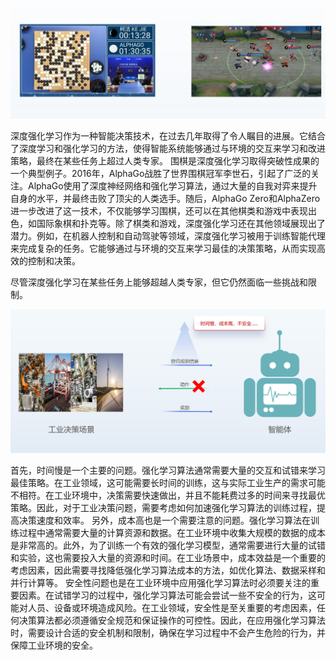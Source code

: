 
![](../assets/1.2-0.png)

深度强化学习作为一种智能决策技术，在过去几年取得了令人瞩目的进展。它结合了深度学习和强化学习的方法，使得智能系统能够通过与环境的交互来学习和改进策略，最终在某些任务上超过人类专家。
围棋是深度强化学习取得突破性成果的一个典型例子。2016年，AlphaGo战胜了世界围棋冠军李世石，引起了广泛的关注。AlphaGo使用了深度神经网络和强化学习算法，通过大量的自我对弈来提升自身的水平，并最终击败了顶尖的人类选手。随后，AlphaGo Zero和AlphaZero进一步改进了这一技术，不仅能够学习围棋，还可以在其他棋类和游戏中表现出色，如国际象棋和扑克等。除了棋类和游戏，深度强化学习还在其他领域展现出了潜力。例如，在机器人控制和自动驾驶等领域，深度强化学习被用于训练智能代理来完成复杂的任务。它能够通过与环境的交互来学习最佳的决策策略，从而实现高效的控制和决策。

尽管深度强化学习在某些任务上能够超越人类专家，但它仍然面临一些挑战和限制。

![](../assets/1.2-1.png)

首先，时间慢是一个主要的问题。强化学习算法通常需要大量的交互和试错来学习最佳策略。在工业领域，这可能需要长时间的训练，这与实际工业生产的需求可能不相符。在工业环境中，决策需要快速做出，并且不能耗费过多的时间来寻找最优策略。因此，对于工业决策问题，需要考虑如何加速强化学习算法的训练过程，提高决策速度和效率。
另外，成本高也是一个需要注意的问题。强化学习算法在训练过程中通常需要大量的计算资源和数据。在工业环境中收集大规模的数据的成本是非常高的。此外，为了训练一个有效的强化学习模型，通常需要进行大量的试错和实验，这也需要投入大量的资源和时间。在工业场景中，成本效益是一个重要的考虑因素，因此需要寻找降低强化学习算法成本的方法，如优化算法、数据采样和并行计算等。
安全性问题也是在工业环境中应用强化学习算法时必须要关注的重要因素。在试错学习的过程中，强化学习算法可能会尝试一些不安全的行为，这可能对人员、设备或环境造成风险。在工业领域，安全性是至关重要的考虑因素，任何决策算法都必须遵循安全规范和保证操作的可控性。因此，在应用强化学习算法时，需要设计合适的安全机制和限制，确保在学习过程中不会产生危险的行为，并保障工业环境的安全。

